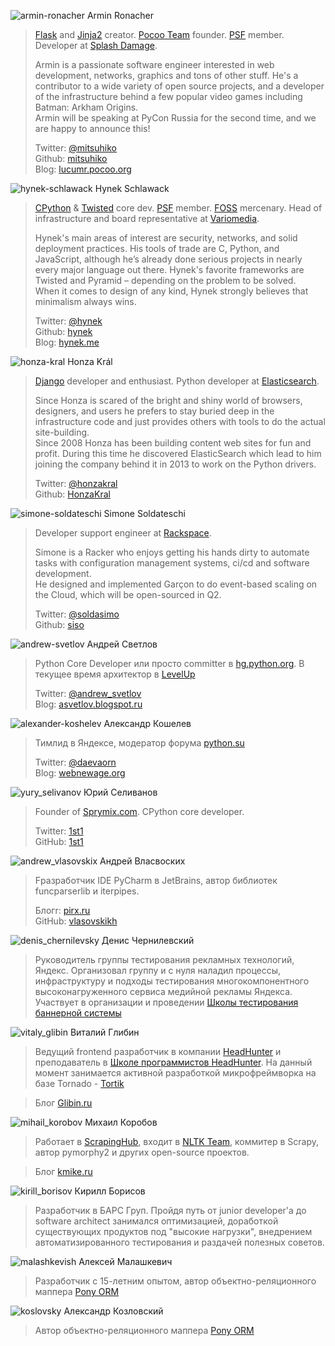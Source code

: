 ![armin-ronacher](http://dropbucket.ru/pyconru/speakers/armin-ronacher) Armin Ronacher

> [Flask](http://flask.pocoo.org/) and [Jinja2](http://jinja.pocoo.org/) creator. [Pocoo Team](http://www.pocoo.org/) founder. [PSF](https://www.python.org/psf) member. Developer at [Splash Damage](http://www.splashdamage.com/).
>
>Armin is a passionate software engineer interested in web development, networks, graphics and tons of other stuff. He's a contributor to a wide variety of open source projects, and a developer of the infrastructure behind a few popular video games including Batman: Arkham Origins.  
>Armin will be speaking at PyCon Russia for the second time, and we are happy to announce this!
>
> Twitter: [@mitsuhiko](https://twitter.com/mitsuhiko)  
> Github: [mitsuhiko](https://github.com/mitsuhiko)  
> Blog: [lucumr.pocoo.org](http://lucumr.pocoo.org/)

![hynek-schlawack](http://dropbucket.ru/pyconru/speakers/hynek-schlawack) Hynek Schlawack

> [CPython](https://www.python.org/) & [Twisted](https://twistedmatrix.com/) core dev. [PSF](https://www.python.org/psf) member. [FOSS](http://en.wikipedia.org/wiki/Free_and_open-source_software) mercenary. Head of infrastructure and board representative at [Variomedia](http://www.variomedia.de/).
>
>Hynek's main areas of interest are security, networks, and solid deployment practices. His tools of trade are C, Python, and JavaScript, although he’s already done serious projects in nearly every major language out there. Hynek's favorite frameworks are Twisted and Pyramid – depending on the problem to be solved.  
>When it comes to design of any kind, Hynek strongly believes that minimalism always wins.
>
> Twitter: [@hynek](https://twitter.com/hynek)  
> Github: [hynek](https://github.com/hynek)  
> Blog: [hynek.me](http://hynek.me/)

![honza-kral](http://dropbucket.ru/pyconru/speakers/honza-kral) Honza Král

> [Django](https://www.djangoproject.com/) developer and enthusiast.  Python developer at [Elasticsearch](http://www.elasticsearch.org/).
>
>Since Honza is scared of the bright and shiny world of browsers, designers, and users he prefers to stay buried deep in the infrastructure code and just provides others with tools to do the actual site-building.  
>Since 2008 Honza has been building content web sites for fun and profit. During this time he discovered ElasticSearch which lead to him joining the company behind it in 2013 to work on the Python drivers.
>
> Twitter: [@honzakral](https://twitter.com/honzakral)  
> Github: [HonzaKral](https://github.com/HonzaKral)

![simone-soldateschi](http://dropbucket.ru/pyconru/speakers/simone-soldateschi) Simone Soldateschi

> Developer support engineer at [Rackspace](http://www.rackspace.com/).
>
>Simone is a Racker who enjoys getting his hands dirty to automate tasks with configuration management systems, ci/cd and software development.  
>He designed and implemented Garçon to do event-based scaling on the Cloud, which will be open-sourced in Q2.
>
> Twitter: [@soldasimo](https://twitter.com/soldasimo)  
> Github: [siso](https://github.com/siso)  

![andrew-svetlov](http://dropbucket.ru/pyconru/svetlov) Андрей Светлов

> Python Core Developer или просто committer в [hg.python.org](http://hg.python.org/). В текущее время архитектор в [LevelUp](http://levelupers.com/)
>
> Twitter: [@andrew_svetlov](https://twitter.com/andrew_svetlov)  
> Blog: [asvetlov.blogspot.ru](http://asvetlov.blogspot.ru/)



![alexander-koshelev](http://dropbucket.ru/pyconru/koshelev) Александр Кошелев

> Тимлид в Яндексе, модератор форума [python.su](http://python.su/forum/)
>
> Twitter: [@daevaorn](https://twitter.com/daevaorn)  
> Blog: [webnewage.org](http://webnewage.org/)

![yury_selivanov](http://dropbucket.ru/pyconru/selivanov) Юрий Селиванов

> Founder of [Sprymix.com](http://sprymix.com). CPython core developer.
>
> Twitter: [1st1](https://twitter.com/1st1)  
> GitHub: [1st1](https://github.com/1st1)

![andrew_vlasovskix](http://dropbucket.ru/pycon/vlasovskii) Андрей Власвоских

> Fразработчик IDE PyCharm в JetBrains, автор библиотек funcparserlib и iterpipes.
>
> Блогr: [pirx.ru](http://pirx.ru/)  
> GitHub: [vlasovskikh](https://github.com/vlasovskikh)


![denis_chernilevsky](http://dropbucket.ru/pyconru/chernilevski) Денис Чернилевский

> Руководитель группы тестирования рекламных технологий, Яндекс.
> Организовал группу и с нуля наладил процессы, инфраструктуру и подходы тестирования многокомпонентного высоконагруженного сервиса медийной рекламы Яндекса.  
Участвует в организации и проведении [Школы тестирования баннерной системы](http://tech.yandex.ru/education/school-test/2014/)


![vitaly_glibin](http://dropbucket.ru/pyconru/glibin) Виталий Глибин

> Ведущий frontend разработчик в компании [HeadHunter](http://hh.ru) и преподаватель в [Школе программистов HeadHunter](http://school.hh.ru).
На данный момент занимается активной разработкой микрофреймворка на базе Tornado - [Tortik](http://hhru.github.io/tortik/)

> Блог [Glibin.ru](http://glibin.ru)


![mihail_korobov](http://dropbucket.ru/pyconru/korobov) Михаил Коробов

> Работает в [ScrapingHub](http://scrapinghub.com/), входит в [NLTK Team](http://www.nltk.org/index.html), коммитер в Scrapy, автор pymorphy2 и других open-source проектов.

> Блог [kmike.ru](http://kmike.ru/)


![kirill_borisov](http://dropbucket.ru/pyconru/borisov) Кирилл Борисов

> Разработчик в БАРС Груп. Пройдя путь от junior developer'a до software architect занимался оптимизацией, доработкой существующих продуктов под "высокие нагрузки", внедрением автоматизированного тестирования и раздачей полезных советов.

![malashkevish](http://dropbucket.ru/pyconru/malashkevich) Алексей Малашкевич

> Разработчик с 15-летним опытом, автор объектно-реляционного маппера [Pony ORM](http://ponyorm.com/)

![koslovsky](http://dropbucket.ru/pyconru/kozlovsky) Александр Козловский

> Автор объектно-реляционного маппера [Pony ORM](http://ponyorm.com/)


